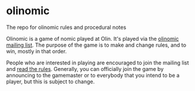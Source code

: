 # olinomic
The repo for olinomic rules and procedural notes

Olinomic is a game of nomic played at Olin. It's played via the [olinomic mailing list](https://lists.olin.edu/mailman/listinfo/olinomic). The purpose of the game is to make and change rules, and to win, mostly in that order.

People who are interested in playing are encouraged to join the mailing list and [read the rules](https://github.com/olin/olinomic/blob/master/rules.md). Generally, you can officially join the game by announcing to the gamemaster or to everybody that you intend to be a player, but this is subject to change.
